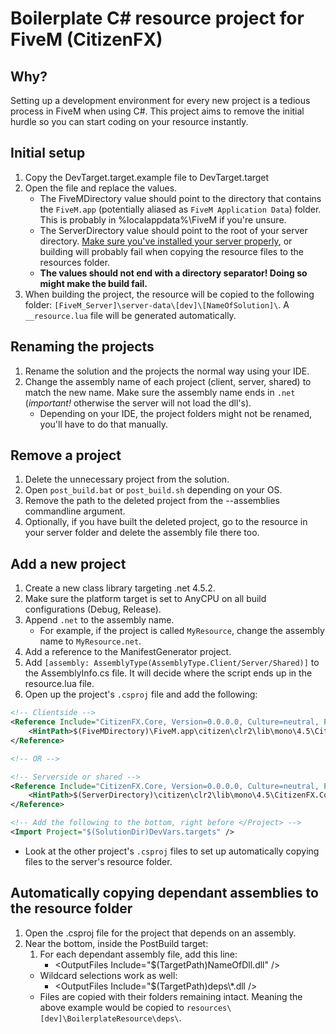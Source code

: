 # Boilerplate C# resource project for FiveM (CitizenFX)

## Why?
Setting up a development environment for every new project is a tedious process in FiveM when using C#. This project aims to remove the initial hurdle so you can start coding on your resource instantly.

## Initial setup
1. Copy the DevTarget.target.example file to DevTarget.target
2. Open the file and replace the values.
    * The FiveMDirectory value should point to the directory that contains the `FiveM.app` (potentially aliased as `FiveM Application Data`) folder. This is probably in %localappdata%\FiveM if you're unsure.
    * The ServerDirectory value should point to the root of your server directory. [Make sure you've installed your server properly](https://docs.fivem.net/server-manual/setting-up-a-server/), or building will probably fail when copying the resource files to the resources folder.
    * **The values should not end with a directory separator! Doing so might make the build fail.**
3. When building the project, the resource will be copied to the following folder: `[FiveM_Server]\server-data\[dev]\[NameOfSolution]\`. A `__resource.lua` file will be generated automatically.

## Renaming the projects
1. Rename the solution and the projects the normal way using your IDE.
2. Change the assembly name of each project (client, server, shared) to match the new name. Make sure the assembly name ends in `.net` (*important!* otherwise the server will not load the dll's).
    * Depending on your IDE, the project folders might not be renamed, you'll have to do that manually.

## Remove a project
1. Delete the unnecessary project from the solution.
2. Open `post_build.bat` or `post_build.sh` depending on your OS.
3. Remove the path to the deleted project from the --assemblies commandline argument.
4. Optionally, if you have built the deleted project, go to the resource in your server folder and delete the assembly file there too.

## Add a new project
1. Create a new class library targeting .net 4.5.2.
2. Make sure the platform target is set to AnyCPU on all build configurations (Debug, Release).
3. Append `.net` to the assembly name.
    * For example, if the project is called `MyResource`, change the assembly name to `MyResource.net`.
4. Add a reference to the ManifestGenerator project.
5. Add `[assembly: AssemblyType(AssemblyType.Client/Server/Shared)]` to the AssemblyInfo.cs file. It will decide where the script ends up in the resource.lua file.
4. Open up the project's `.csproj` file and add the following:
```xml
<!-- Clientside -->
<Reference Include="CitizenFX.Core, Version=0.0.0.0, Culture=neutral, PublicKeyToken=null">
    <HintPath>$(FiveMDirectory)\FiveM.app\citizen\clr2\lib\mono\4.5\CitizenFX.Core.dll</HintPath>
</Reference>

<!-- OR -->

<!-- Serverside or shared -->
<Reference Include="CitizenFX.Core, Version=0.0.0.0, Culture=neutral, PublicKeyToken=null">
    <HintPath>$(ServerDirectory)\citizen\clr2\lib\mono\4.5\CitizenFX.Core.dll</HintPath>
</Reference>

<!-- Add the following to the bottom, right before </Project> -->
<Import Project="$(SolutionDir)DevVars.targets" />
```
* Look at the other project's `.csproj` files to set up automatically copying files to the server's resource folder.

## Automatically copying dependant assemblies to the resource folder
1. Open the .csproj file for the project that depends on an assembly.
2. Near the bottom, inside the PostBuild target:
    1. For each dependant assembly file, add this line:
        * \<OutputFiles Include="$(TargetPath)NameOfDll.dll" />
    * Wildcard selections work as well:
        * \<OutputFiles Include="$(TargetPath)deps\\*.dll />
    * Files are copied with their folders remaining intact. Meaning the above example would be copied to `resources\[dev]\BoilerplateResource\deps\`.
